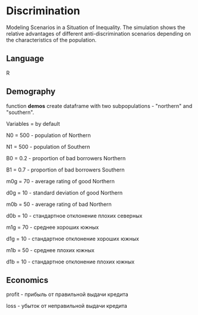 # Discrimination
Modeling Scenarios in a Situation of Inequality.
The simulation shows the relative advantages of different anti-discrimination scenarios depending on the characteristics of the population.

## Language
R

## Demography

function **demos** create dataframe with two subpopulations - "northern" and "southern". 

Variables = by default

N0 = 500 - population of Northern

N1 = 500 - population of Southern

B0 = 0.2 - proportion of bad borrowers Northern

B1 = 0.7 - proportion of bad borrowers Southern

m0g = 70 - average rating of good Northern 

d0g = 10 - standard deviation of good Northern

m0b = 50 - average rating of bad Northern

d0b = 10 - стандартное отклонение плохих северных

m1g = 70 - среднее хороших южных

d1g = 10 - стандартное отклонение хороших южных

m1b = 50 - среднее плохих южных

d1b = 10 - стандартное отклонение плохих южных

## Economics

profit - прибыль от правильной выдачи кредита

loss - убыток от неправильной выдачи кредита

